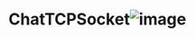 # ChatTCPSocket![image](https://github.com/DVanhoan/ChatTCPSocket/assets/144916089/3c44518b-7dba-4f1f-94c9-59d794051856)
